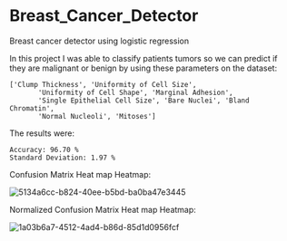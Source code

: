 # Breast_Cancer_Detector
Breast cancer detector using logistic regression

In this project I was able to classify patients tumors so we can predict if they are malignant or benign by using these parameters on the dataset:

```
['Clump Thickness', 'Uniformity of Cell Size',
       'Uniformity of Cell Shape', 'Marginal Adhesion',
       'Single Epithelial Cell Size', 'Bare Nuclei', 'Bland Chromatin',
       'Normal Nucleoli', 'Mitoses']
```

The results were:

```
Accuracy: 96.70 %
Standard Deviation: 1.97 %
```

Confusion Matrix Heat map Heatmap:

![5134a6cc-b824-40ee-b5bd-ba0ba47e3445](https://user-images.githubusercontent.com/79435399/158846322-1b816b87-9201-4004-a6a0-11a331af6fb9.png)

Normalized Confusion Matrix Heat map Heatmap:

![1a03b6a7-4512-4ad4-b86d-85d1d0956fcf](https://user-images.githubusercontent.com/79435399/158846382-39bf110e-b770-4013-95f2-21addae2076f.png)

